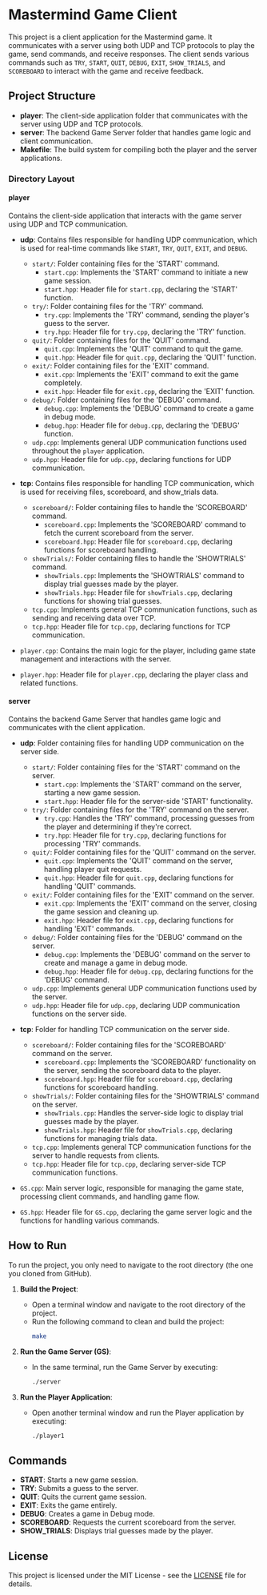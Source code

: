 # **Mastermind Game Client**

This project is a client application for the Mastermind game. It communicates with a server using both UDP and TCP protocols to play the game, send commands, and receive responses. The client sends various commands such as `TRY`, `START`, `QUIT`, `DEBUG`, `EXIT`, `SHOW_TRIALS`, and `SCOREBOARD` to interact with the game and receive feedback.

## **Project Structure**

- **player**: The client-side application folder that communicates with the server using UDP and TCP protocols.
- **server**: The backend Game Server folder that handles game logic and client communication.
- **Makefile**: The build system for compiling both the player and the server applications.

### **Directory Layout**

#### **player**
Contains the client-side application that interacts with the game server using UDP and TCP communication.

- **udp**: Contains files responsible for handling UDP communication, which is used for real-time commands like `START`, `TRY`, `QUIT`, `EXIT`, and `DEBUG`.
    - `start/`: Folder containing files for the 'START' command.
        - `start.cpp`: Implements the 'START' command to initiate a new game session.
        - `start.hpp`: Header file for `start.cpp`, declaring the 'START' function.
    - `try/`: Folder containing files for the 'TRY' command.
        - `try.cpp`: Implements the 'TRY' command, sending the player's guess to the server.
        - `try.hpp`: Header file for `try.cpp`, declaring the 'TRY' function.
    - `quit/`: Folder containing files for the 'QUIT' command.
        - `quit.cpp`: Implements the 'QUIT' command to quit the game.
        - `quit.hpp`: Header file for `quit.cpp`, declaring the 'QUIT' function.
    - `exit/`: Folder containing files for the 'EXIT' command.
        - `exit.cpp`: Implements the 'EXIT' command to exit the game completely.
        - `exit.hpp`: Header file for `exit.cpp`, declaring the 'EXIT' function.
    - `debug/`: Folder containing files for the 'DEBUG' command.
        - `debug.cpp`: Implements the 'DEBUG' command to create a game in debug mode.
        - `debug.hpp`: Header file for `debug.cpp`, declaring the 'DEBUG' function.
    - `udp.cpp`: Implements general UDP communication functions used throughout the `player` application.
    - `udp.hpp`: Header file for `udp.cpp`, declaring functions for UDP communication.
  
- **tcp**: Contains files responsible for handling TCP communication, which is used for receiving files, scoreboard, and show_trials data.
    - `scoreboard/`: Folder containing files to handle the 'SCOREBOARD' command.
        - `scoreboard.cpp`: Implements the 'SCOREBOARD' command to fetch the current scoreboard from the server.
        - `scoreboard.hpp`: Header file for `scoreboard.cpp`, declaring functions for scoreboard handling.
    - `showTrials/`: Folder containing files to handle the 'SHOWTRIALS' command.
        - `showTrials.cpp`: Implements the 'SHOWTRIALS' command to display trial guesses made by the player.
        - `showTrials.hpp`: Header file for `showTrials.cpp`, declaring functions for showing trial guesses.
    - `tcp.cpp`: Implements general TCP communication functions, such as sending and receiving data over TCP.
    - `tcp.hpp`: Header file for `tcp.cpp`, declaring functions for TCP communication.

- `player.cpp`: Contains the main logic for the player, including game state management and interactions with the server.
- `player.hpp`: Header file for `player.cpp`, declaring the player class and related functions.

#### **server**
Contains the backend Game Server that handles game logic and communicates with the client application.

- **udp**: Folder containing files for handling UDP communication on the server side.
    - `start/`: Folder containing files for the 'START' command on the server.
        - `start.cpp`: Implements the 'START' command on the server, starting a new game session.
        - `start.hpp`: Header file for the server-side 'START' functionality.
    - `try/`: Folder containing files for the 'TRY' command on the server.
        - `try.cpp`: Handles the 'TRY' command, processing guesses from the player and determining if they're correct.
        - `try.hpp`: Header file for `try.cpp`, declaring functions for processing 'TRY' commands.
    - `quit/`: Folder containing files for the 'QUIT' command on the server.
        - `quit.cpp`: Implements the 'QUIT' command on the server, handling player quit requests.
        - `quit.hpp`: Header file for `quit.cpp`, declaring functions for handling 'QUIT' commands.
    - `exit/`: Folder containing files for the 'EXIT' command on the server.
        - `exit.cpp`: Implements the 'EXIT' command on the server, closing the game session and cleaning up.
        - `exit.hpp`: Header file for `exit.cpp`, declaring functions for handling 'EXIT' commands.
    - `debug/`: Folder containing files for the 'DEBUG' command on the server.
        - `debug.cpp`: Implements the 'DEBUG' command on the server to create and manage a game in debug mode.
        - `debug.hpp`: Header file for `debug.cpp`, declaring functions for the 'DEBUG' command.
    - `udp.cpp`: Implements general UDP communication functions used by the server.
    - `udp.hpp`: Header file for `udp.cpp`, declaring UDP communication functions on the server side.

- **tcp**: Folder for handling TCP communication on the server side.
    - `scoreboard/`: Folder containing files for the 'SCOREBOARD' command on the server.
        - `scoreboard.cpp`: Implements the 'SCOREBOARD' functionality on the server, sending the scoreboard data to the player.
        - `scoreboard.hpp`: Header file for `scoreboard.cpp`, declaring functions for scoreboard handling.
    - `showTrials/`: Folder containing files for the 'SHOWTRIALS' command on the server.
        - `showTrials.cpp`: Handles the server-side logic to display trial guesses made by the player.
        - `showTrials.hpp`: Header file for `showTrials.cpp`, declaring functions for managing trials data.
    - `tcp.cpp`: Implements general TCP communication functions for the server to handle requests from clients.
    - `tcp.hpp`: Header file for `tcp.cpp`, declaring server-side TCP communication functions.

- `GS.cpp`: Main server logic, responsible for managing the game state, processing client commands, and handling game flow.
- `GS.hpp`: Header file for `GS.cpp`, declaring the game server logic and the functions for handling various commands.

## **How to Run**

To run the project, you only need to navigate to the root directory (the one you cloned from GitHub).

1. **Build the Project**:
    - Open a terminal window and navigate to the root directory of the project.
    - Run the following command to clean and build the project:
      ```bash
      make
      ```

2. **Run the Game Server (GS)**:
    - In the same terminal, run the Game Server by executing:
      ```bash
      ./server
      ```

3. **Run the Player Application**:
    - Open another terminal window and run the Player application by executing:
      ```bash
      ./player1
      ```

## **Commands**

- **START**: Starts a new game session.
- **TRY**: Submits a guess to the server.
- **QUIT**: Quits the current game session.
- **EXIT**: Exits the game entirely.
- **DEBUG**: Creates a game in Debug mode.
- **SCOREBOARD**: Requests the current scoreboard from the server.
- **SHOW_TRIALS**: Displays trial guesses made by the player.

## **License**

This project is licensed under the MIT License - see the [LICENSE](LICENSE) file for details.
